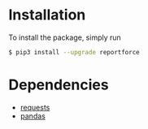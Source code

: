 # Installation

To install the package, simply run

```sh
$ pip3 install --upgrade reportforce
```

# Dependencies

- [requests](https://requests.readthedocs.io/en/master/)
- [pandas](https://pandas.pydata.org/docs/)
